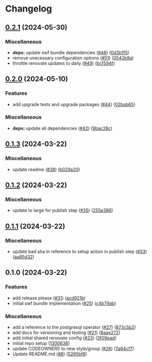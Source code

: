 # Changelog

## [0.2.1](https://github.com/defenseunicorns/uds-software-factory/compare/v0.2.0...v0.2.1) (2024-05-30)


### Miscellaneous

* **deps:** update swf bundle dependencies ([#48](https://github.com/defenseunicorns/uds-software-factory/issues/48)) ([0d3b1f5](https://github.com/defenseunicorns/uds-software-factory/commit/0d3b1f5ab491dd96842aeb4f0eb26030f59038db))
* remove unecessary configuration options ([#51](https://github.com/defenseunicorns/uds-software-factory/issues/51)) ([0542b9a](https://github.com/defenseunicorns/uds-software-factory/commit/0542b9a49315ed1b9f2c2d8a60f601bf7e018e44))
* throttle renovate updates to daily ([#49](https://github.com/defenseunicorns/uds-software-factory/issues/49)) ([bcf594f](https://github.com/defenseunicorns/uds-software-factory/commit/bcf594faaf43183bece31d46dd693014ded288c8))

## [0.2.0](https://github.com/defenseunicorns/uds-software-factory/compare/v0.1.3...v0.2.0) (2024-05-10)


### Features

* add upgrade tests and upgrade packages ([#44](https://github.com/defenseunicorns/uds-software-factory/issues/44)) ([02bab65](https://github.com/defenseunicorns/uds-software-factory/commit/02bab6547e3de814097e6b13f066e108bf7d9d8f))


### Miscellaneous

* **deps:** update all dependencies ([#42](https://github.com/defenseunicorns/uds-software-factory/issues/42)) ([9bac28c](https://github.com/defenseunicorns/uds-software-factory/commit/9bac28c92f25ff374666c112386235552e3a290d))

## [0.1.3](https://github.com/defenseunicorns/uds-software-factory/compare/v0.1.2...v0.1.3) (2024-03-22)


### Miscellaneous

* update readme ([#38](https://github.com/defenseunicorns/uds-software-factory/issues/38)) ([b029a20](https://github.com/defenseunicorns/uds-software-factory/commit/b029a20518d4be5ea3fbb5184432724dd07463a9))

## [0.1.2](https://github.com/defenseunicorns/uds-software-factory/compare/v0.1.1...v0.1.2) (2024-03-22)


### Miscellaneous

* update to large for publish step ([#35](https://github.com/defenseunicorns/uds-software-factory/issues/35)) ([255e386](https://github.com/defenseunicorns/uds-software-factory/commit/255e386daa9f3dc7cc90280c99cce5bfe56c6232))

## [0.1.1](https://github.com/defenseunicorns/uds-software-factory/compare/v0.1.0...v0.1.1) (2024-03-22)


### Miscellaneous

* update bad sha in reference to setup action in publish step ([#33](https://github.com/defenseunicorns/uds-software-factory/issues/33)) ([aa85d32](https://github.com/defenseunicorns/uds-software-factory/commit/aa85d32c502d3f65fbcb6ee826be62bb7e30f3aa))

## 0.1.0 (2024-03-22)


### Features

* add release please ([#31](https://github.com/defenseunicorns/uds-software-factory/issues/31)) ([acd921b](https://github.com/defenseunicorns/uds-software-factory/commit/acd921b0d23a8b405aefd83d2f5515d59d20808b))
* initial swf bundle implementation ([#25](https://github.com/defenseunicorns/uds-software-factory/issues/25)) ([c4b79ab](https://github.com/defenseunicorns/uds-software-factory/commit/c4b79ab74751f1070a14d250b8df54ef347dee10))


### Miscellaneous

* add a reference to the postgresql operator ([#27](https://github.com/defenseunicorns/uds-software-factory/issues/27)) ([873c5b2](https://github.com/defenseunicorns/uds-software-factory/commit/873c5b2cbe7c3b13203f4d4adc4d605ef1bf5b3c))
* add docs for versioning and testing ([#21](https://github.com/defenseunicorns/uds-software-factory/issues/21)) ([8aae272](https://github.com/defenseunicorns/uds-software-factory/commit/8aae272c6672454c2d62c96716e3b392c1004c9f))
* add initial shared renovate config ([#23](https://github.com/defenseunicorns/uds-software-factory/issues/23)) ([3f09ead](https://github.com/defenseunicorns/uds-software-factory/commit/3f09eadcad4a7c7a243b4709c512294dc26baea4))
* initial repo setup ([1300638](https://github.com/defenseunicorns/uds-software-factory/commit/13006386410daf91f164512cf4f56a29326d40d9))
* update CODEOWNERS to new style/group ([#26](https://github.com/defenseunicorns/uds-software-factory/issues/26)) ([7a64cf7](https://github.com/defenseunicorns/uds-software-factory/commit/7a64cf79dfb7a1de3689f6f567e2fee85449f9b6))
* Update README.md ([#8](https://github.com/defenseunicorns/uds-software-factory/issues/8)) ([5265bf8](https://github.com/defenseunicorns/uds-software-factory/commit/5265bf8478824773ad8a840d626a4d7cf6d097b1))

